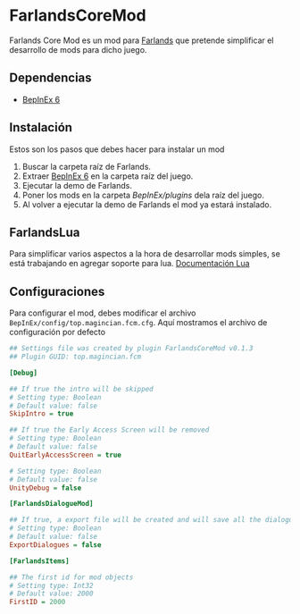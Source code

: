 # FarlandsCoreMod
Farlands Core Mod es un mod para [Farlands](https://store.steampowered.com/app/2252680/Farlands) que pretende simplificar el desarrollo de mods para dicho juego.

## Dependencias
* [BepInEx 6]([https://github.com/BepInEx/BepInEx](https://github.com/BepInEx/BepInEx/releases/download/v6.0.0-pre.1/BepInEx_UnityMono_x64_6.0.0-pre.1.zip))

## Instalación
Estos son los pasos que debes hacer para instalar un mod
1. Buscar la carpeta raíz de Farlands.
2. Extraer [BepInEx 6](https://github.com/BepInEx/BepInEx) en la carpeta raíz del juego.
3. Ejecutar la demo de Farlands.
4. Poner los mods en la carpeta *BepInEx/plugins* dela raíz del juego.
5. Al volver a ejecutar la demo de Farlands el mod ya estará instalado.
   
## FarlandsLua
Para simplificar varios aspectos a la hora de desarrollar mods simples, se está trabajando en agregar soporte para lua.
[Documentación Lua](./Docs/Lua.md)

## Configuraciones
Para configurar el mod, debes modificar el archivo `BepInEx/config/top.magincian.fcm.cfg`.
Aquí mostramos el archivo de configuración por defecto
```ini
## Settings file was created by plugin FarlandsCoreMod v0.1.3
## Plugin GUID: top.magincian.fcm

[Debug]

## If true the intro will be skipped
# Setting type: Boolean
# Default value: false
SkipIntro = true

## If true the Early Access Screen will be removed
# Setting type: Boolean
# Default value: false
QuitEarlyAccessScreen = true

# Setting type: Boolean
# Default value: false
UnityDebug = false

[FarlandsDialogueMod]

## If true, a export file will be created and will save all the dialogues
# Setting type: Boolean
# Default value: false
ExportDialogues = false

[FarlandsItems]

## The first id for mod objects
# Setting type: Int32
# Default value: 2000
FirstID = 2000

```